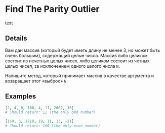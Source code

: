 # Find The Parity Outlier

[text](https://www.codewars.com/kata/5526fc09a1bbd946250002dc)

## Details

Вам дан массив (который будет иметь длину не менее 3, но может быть очень большим), содержащий целые числа. Массив либо целиком состоит из нечетных целых чисел, либо целиком состоит из четных целых чисел, за исключением одного целого числа `N`. 

Напишите метод, который принимает массив в качестве аргумента и возвращает этот «выброс» `N`.

## Examples

```py
[2, 4, 0, 100, 4, 11, 2602, 36]
# Should return: 11 (the only odd number)

[160, 3, 1719, 19, 11, 13, -21]
# Should return: 160 (the only even number)
```
